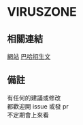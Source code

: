 # VIRUSZONE

## 相關連結
[網站](http://viruszone.tw)
[巴哈招生文](https://forum.gamer.com.tw/Co.php?bsn=12980&sn=268364)

## 備註
有任何的建議或修改  
都歡迎開 issue 或發 pr  
不定期會上來看  
